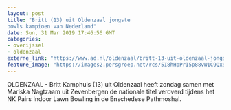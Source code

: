 ```yaml
---
layout: post
title: "Britt (13) uit Oldenzaal jongste
bowls kampioen van Nederland"
date: Sun, 31 Mar 2019 17:46:56 GMT
categories: 
- overijssel 
- oldenzaal 
externe_link: "https://www.ad.nl/oldenzaal/britt-13-uit-oldenzaal-jongste-bowls-kampioen-van-nederland~a3fbea05/"
feature_image: "https://images2.persgroep.net/rcs/5I8hHpPrI5p88vW1C9Qx9T0G8Fc/diocontent/144580182/_fitwidth/400/?appId=21791a8992982cd8da851550a453bd7f&quality=0.7"
---
```


OLDENZAAL - Britt Kamphuis (13) uit Oldenzaal heeft zondag samen met Mariska Nagtzaam uit Zevenbergen de nationale titel veroverd tijdens het NK Pairs Indoor Lawn Bowling in de Enschedese Pathmoshal.
